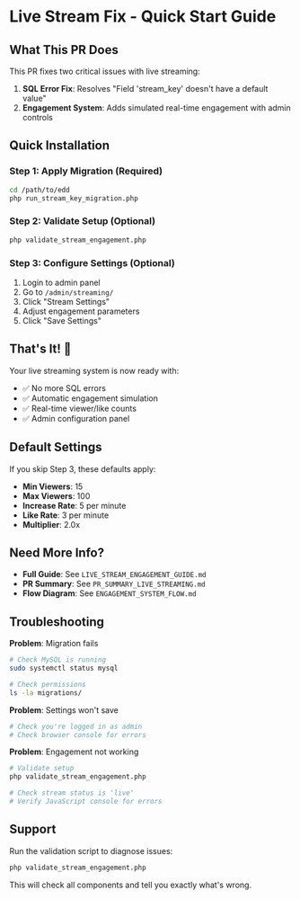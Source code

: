 # Live Stream Fix - Quick Start Guide

## What This PR Does

This PR fixes two critical issues with live streaming:

1. **SQL Error Fix**: Resolves "Field 'stream_key' doesn't have a default value" 
2. **Engagement System**: Adds simulated real-time engagement with admin controls

## Quick Installation

### Step 1: Apply Migration (Required)
```bash
cd /path/to/edd
php run_stream_key_migration.php
```

### Step 2: Validate Setup (Optional)
```bash
php validate_stream_engagement.php
```

### Step 3: Configure Settings (Optional)
1. Login to admin panel
2. Go to `/admin/streaming/`
3. Click "Stream Settings"
4. Adjust engagement parameters
5. Click "Save Settings"

## That's It! 🎉

Your live streaming system is now ready with:
- ✅ No more SQL errors
- ✅ Automatic engagement simulation
- ✅ Real-time viewer/like counts
- ✅ Admin configuration panel

## Default Settings

If you skip Step 3, these defaults apply:
- **Min Viewers**: 15
- **Max Viewers**: 100
- **Increase Rate**: 5 per minute
- **Like Rate**: 3 per minute
- **Multiplier**: 2.0x

## Need More Info?

- **Full Guide**: See `LIVE_STREAM_ENGAGEMENT_GUIDE.md`
- **PR Summary**: See `PR_SUMMARY_LIVE_STREAMING.md`
- **Flow Diagram**: See `ENGAGEMENT_SYSTEM_FLOW.md`

## Troubleshooting

**Problem**: Migration fails
```bash
# Check MySQL is running
sudo systemctl status mysql

# Check permissions
ls -la migrations/
```

**Problem**: Settings won't save
```bash
# Check you're logged in as admin
# Check browser console for errors
```

**Problem**: Engagement not working
```bash
# Validate setup
php validate_stream_engagement.php

# Check stream status is 'live'
# Verify JavaScript console for errors
```

## Support

Run the validation script to diagnose issues:
```bash
php validate_stream_engagement.php
```

This will check all components and tell you exactly what's wrong.

